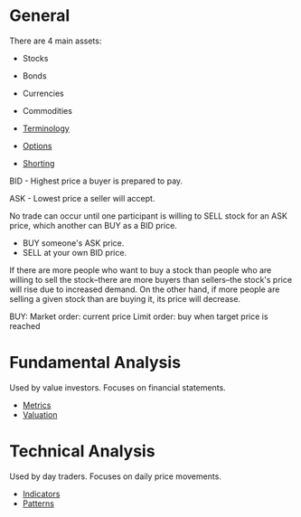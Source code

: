 # General

There are 4 main assets:

-   Stocks
-   Bonds
-   Currencies
-   Commodities

-   [Terminology](./topics/terminology.md)
-   [Options](./topics/options.md)
-   [Shorting](./topics/shorting.md)

BID - Highest price a buyer is prepared to pay.

ASK - Lowest price a seller will accept.

No trade can occur until one participant is willing to SELL stock for an ASK price, which another can BUY as a BID price.

-   BUY someone's ASK price.
-   SELL at your own BID price.

If there are more people who want to buy a stock than people who are willing to sell the stock–there are more buyers than sellers–the stock's price will rise due to increased demand. On the other hand, if more people are selling a given stock than are buying it, its price will decrease.

BUY:
Market order: current price
Limit order: buy when target price is reached

# Fundamental Analysis

Used by value investors. Focuses on financial statements.

-   [Metrics](./topics/metrics.md)
-   [Valuation](./topics/valuation.md)

# Technical Analysis

Used by day traders. Focuses on daily price movements.

-   [Indicators](./topics/indicators.md)
-   [Patterns](./topics/patterns.md)
